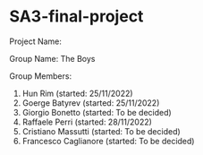 # SA3-final-project

Project Name:


Group Name:
The Boys

Group Members:
1. Hun Rim (started: 25/11/2022)
2. Goerge Batyrev (started: 25/11/2022)
3. Giorgio Bonetto (started: To be decided)
4. Raffaele Perri (started: 28/11/2022)
5. Cristiano Massutti (started: To be decided)
6. Francesco Caglianore (started: To be decided)
